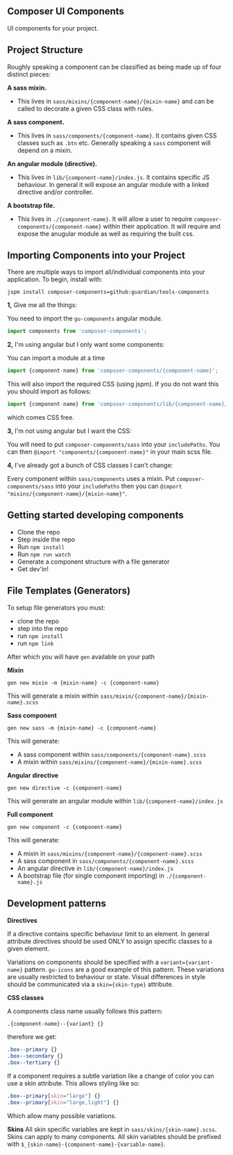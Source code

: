 Composer UI Components
---------

UI components for your project.


Project Structure
-----------

Roughly speaking a component can be classified as being made up of four distinct pieces:

__A sass mixin.__
- This lives in `sass/mixins/{component-name}/{mixin-name}` and can be called to decorate a given CSS class with rules.

__A sass component.__
- This lives in `sass/components/{component-name}`. It contains given CSS classes such as `.btn` etc. Generally speaking a `sass` component will depend on a mixin.

__An angular module (directive).__
- This lives in `lib/{component-name}/index.js`. It contains specific JS behaviour. In general it will expose an angular module with a linked directive and/or controller.

__A bootstrap file.__
- This lives in `./{component-name}`. It will allow a user to require `composer-components/{component-name}` within their application. It will require and expose the anugular module as well as requiring the built css.



Importing Components into your Project
-----------

There are multiple ways to import all/individual components into your application. To begin, install with:

```jspm install composer-components=github:guardian/tools-components```

__1,__ Give me all the things:

You need to import the `gu-components` angular module.

``` js
import components from 'composer-components';
```

__2,__ I'm using angular but I only want some components:

You can import a module at a time

``` js
import {component-name} from 'composer-components/{component-name}';
```

This will also import the required CSS (using jspm). If you do not want this you should import as follows:

``` js
import {component-name} from 'composer-components/lib/{component-name}/index'
```

which comes CSS free.

__3,__ I'm not using angular but I want the CSS:

You will need to put `composer-components/sass` into your `includePaths`. You can then `@import "components/{component-name}"` in your main scss file.

__4,__ I've already got a bunch of CSS classes I can't change:

Every component within `sass/components` uses a mixin. Put `composer-components/sass` into your `includePaths` then you can `@import "mixins/{component-name}/{mixin-name}"`.


Getting started developing components
-----------
- Clone the repo
- Step inside the repo
- Run `npm install`
- Run `npm run watch`
- Generate a component structure with a file generator
- Get dev'in!


File Templates (Generators)
----------

To setup file generators you must:
- clone the repo
- step into the repo
- run `npm install`
- run `npm link`

After which you will have `gen` available on your path

__Mixin__

`gen new mixin -m {mixin-name} -c {component-name}`

This will generate a mixin within `sass/mixin/{component-name}/{mixin-name}.scss`

__Sass component__

`gen new sass -m {mixin-name} -c {component-name}`

This will generate:
- A sass component within `sass/components/{component-name}.scss`
- A mixin within `sass/mixins/{component-name}/{mixin-name}.scss`

__Angular directive__

`gen new directive -c {component-name}`

This will generate an angular module within `lib/{component-name}/index.js`

__Full component__

`gen new component -c {component-name}`

This will generate:

- A mixin in `sass/mixins/{component-name}/{component-name}.scss`
- A sass component in `sass/components/{component-name}.scss`
- An angular directive in `lib/{component-name}/index.js`
- A bootstrap file (for single component importing) in `./{component-name}.js`

Development patterns
---------------------

__Directives__

If a directive contains specific behaviour limit to an element. In general attribute directives should be used ONLY to assign specific classes to a given element.

Variations on components should be specified with a `variant={variant-name}` pattern. `gu-icons` are a good example of this pattern. These variations are usually restricted to behaviour or state. Visual differences in style should be communicated via a `skin={skin-type}` attribute.

__CSS classes__

A components class name usually follows this pattern:

```css
.{component-name}--{variant} {}
```

therefore we get:

```css
.box--primary {}
.box--secondary {}
.box--tertiary {}
```

If a component requires a subtle variation like a change of color you can use a skin attribute.  This allows styling like so:

``` css
.box--primary[skin="large"] {}
.box--primary[skin="large,light"] {}
```

Which allow many possible variations.

__Skins__
All skin specific variables are kept in `sass/skins/{skin-name}.scss`. Skins can apply to many components. All skin variables should be prefixed with `$_{skin-name}-{component-name}-{variable-name}`.
